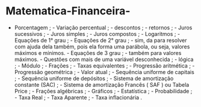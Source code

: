 # Matematica-Financeira-
- Porcentagem ; - Variação percentual ; - descontos ; - retornos ; - Juros sucessivos ; - Juros simples ; - Juros compostos ; - Logaritmos ; - Equações de 1° grau ; - Equações de 2° grau ; - sim, da para resolver com ajuda dela também, pois ela forma uma parábola, ou seja, valores máximos e mínimos. - Equações de 3 grau ; - também para valores máximos. - Questões com mais de uma variável desconhecida ; - lógica ; - Módulo ; - Frações ; - Taxas equivalentes ; - Progressão aritmética ; - Progressão geométrica ; - Valor atual ; - Sequência uniforme de capitais ; - Sequência uniforme de depósitos ; - Sistema de amortização constante (SAC) ; - Sistema de amortização Francês ( SAF ) ou Tabela Price ; - Frações algébricas ; - Gráficos ;  - Estatística ; - Probabilidade ; - Taxa Real ; - Taxa Aparente ; - Taxa inflacionária .
